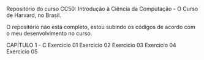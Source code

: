 Repositório do curso CC50: Introdução à Ciência da Computação - O Curso de Harvard, no Brasil.

O repositório não está completo, estou subindo os códigos de acordo com o meu desenvolvimento no curso.

CAPÍTULO 1 - C
  Exercicio 01
  Exercicio 02
  Exercicio 03
  Exercicio 04
  Exercicio 05
  
